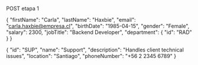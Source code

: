 POST etapa 1

{
  "firstName": "Carla",
  "lastName": "Haxbie",
  "email": "carla.haxbie@empresa.cl",
  "birthDate": "1985-04-15",
  "gender": "Female",
  "salary": 2300,
  "jobTitle": "Backend Developer",
  "department": {
    "id": "RAD"
  }
}

{
  "id": "SUP",
  "name": "Support",
  "description": "Handles client technical issues",
  "location": "Santiago",
  "phoneNumber": "+56 2 2345 6789"
}
